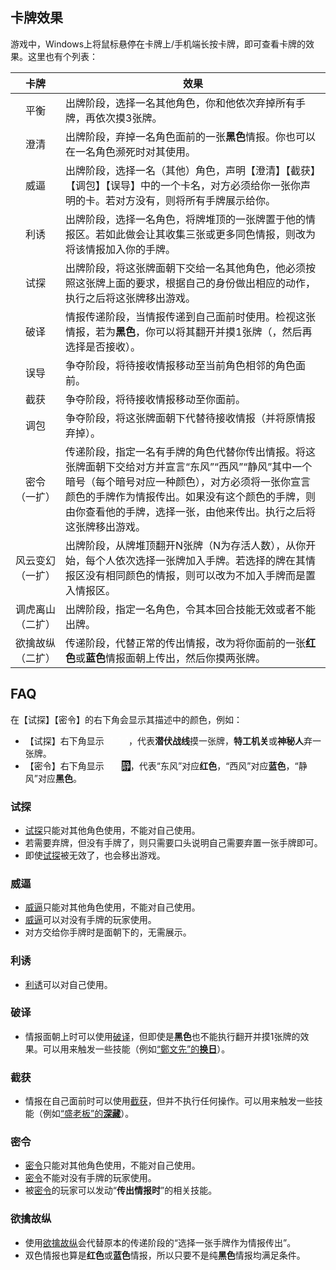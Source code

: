 ## 卡牌效果

游戏中，Windows上将鼠标悬停在卡牌上/手机端长按卡牌，即可查看卡牌的效果。这里也有个列表：

|                            卡牌                            | 效果                                                         |
| :--------------------------------------------------------: | ------------------------------------------------------------ |
|                            平衡                            | 出牌阶段，选择一名其他角色，你和他依次弃掉所有手牌，再依次摸3张牌。 |
|                            澄清                            | 出牌阶段，弃掉一名角色面前的一张**黑色**情报。你也可以在一名角色濒死时对其使用。 |
|                            威逼                            | 出牌阶段，选择一名（其他）角色，声明【澄清】【截获】【调包】【误导】中的一个卡名，对方必须给你一张你声明的卡。若对方没有，则将所有手牌展示给你。 |
|                            利诱                            | 出牌阶段，选择一名角色，将牌堆顶的一张牌置于他的情报区。若如此做会让其收集三张或更多同色情报，则改为将该情报加入你的手牌。 |
|                            试探                            | 出牌阶段，将这张牌面朝下交给一名其他角色，他必须按照这张牌上面的要求，根据自己的身份做出相应的动作，执行之后将这张牌移出游戏。 |
|                            破译                            | 情报传递阶段，当情报传递到自己面前时使用。检视这张情报，若为**黑色**，你可以将其翻开并摸1张牌（，然后再选择是否接收）。 |
|                            误导                            | 争夺阶段，将待接收情报移动至当前角色相邻的角色面前。         |
|                            截获                            | 争夺阶段，将待接收情报移动至你面前。                         |
|                            调包                            | 争夺阶段，将这张牌面朝下代替待接收情报（并将原情报弃掉）。   |
|                     密令<br/>（一扩）                      | 传递阶段，指定一名有手牌的角色代替你传出情报。将这张牌面朝下交给对方并宣言“东风”“西风”“静风”其中一个暗号（每个暗号对应一种颜色），对方必须将一张你宣言颜色的手牌作为情报传出。如果没有这个颜色的手牌，则由你查看他的手牌，选择一张，由他来传出。执行之后将这张牌移出游戏。 |
|                   风云变幻<br/>（一扩）                    | 出牌阶段，从牌堆顶翻开N张牌（N为存活人数），从你开始，每个人依次选择一张牌加入手牌。若选择的牌在其情报区没有相同颜色的情报，则可以改为不加入手牌而是置入情报区。 |
|                   调虎离山<br/>（二扩）                    | 出牌阶段，指定一名角色，令其本回合技能无效或者不能出牌。     |
| <div style="width:max-content">欲擒故纵<br/>（二扩）</div> | 传递阶段，代替正常的传出情报，改为将你面前的一张**红色**或**蓝色**情报面朝上传出，然后你摸两张牌。 |

## FAQ

在【试探】【密令】的右下角会显示其描述中的颜色，例如：

- 【试探】右下角显示<span style="color:white; background-color:var(--red-color);">+1</span><span style="color:white; background-color:var(--blue-color);">-1</span><span style="color:white; background-color:var(--green-color);">-1</span>，代表**潜伏战线**摸一张牌，**特工机关**或**神秘人**弃一张牌。
- 【密令】右下角显示<span style="color:white; background-color:var(--red-color);">东</span><span style="color:white; background-color:var(--blue-color);">西</span><span style="color:white; background-color:black;">静</span>，代表“东风”对应**红色**，“西风”对应**蓝色**，“静风”对应**黑色**。

### 试探

- [试探](../welcome/welcome.md#卡牌效果)只能对其他角色使用，不能对自己使用。
- 若需要弃牌，但没有手牌了，则只需要口头说明自己需要弃置一张手牌即可。
- 即使[试探](../welcome/welcome.md#卡牌效果)被无效了，也会移出游戏。

### 威逼

- [威逼](../welcome/welcome.md#卡牌效果)只能对其他角色使用，不能对自己使用。
- [威逼](../welcome/welcome.md#卡牌效果)可以对没有手牌的玩家使用。
- 对方交给你手牌时是面朝下的，无需展示。

### 利诱

- [利诱](../welcome/welcome.md#卡牌效果)可以对自己使用。

### 破译

- 情报面朝上时可以使用[破译](../welcome/welcome.md#卡牌效果)，但即使是**黑色**也不能执行翻开并摸1张牌的效果。可以用来触发一些技能（例如[“鄭文先”的**换日**](../skills/base.md#z-鄭文先-日伪报社主编)）。

### 截获

- 情报在自己面前时可以使用[截获](../welcome/welcome.md#卡牌效果)，但并不执行任何操作。可以用来触发一些技能（例如[“盛老板”的**深藏**](../skills/extend1.md#s-盛老板-富商)）。

### 密令

- [密令](../welcome/welcome.md#卡牌效果)只能对其他角色使用，不能对自己使用。
- [密令](../welcome/welcome.md#卡牌效果)不能对没有手牌的玩家使用。
- 被[密令](../welcome/welcome.md#卡牌效果)的玩家可以发动“**传出情报时**”的相关技能。

### 欲擒故纵

- 使用[欲擒故纵](../welcome/welcome.md#卡牌效果)会代替原本的传递阶段的“选择一张手牌作为情报传出”。
- 双色情报也算是**红色**或**蓝色**情报，所以只要不是纯**黑色**情报均满足条件。